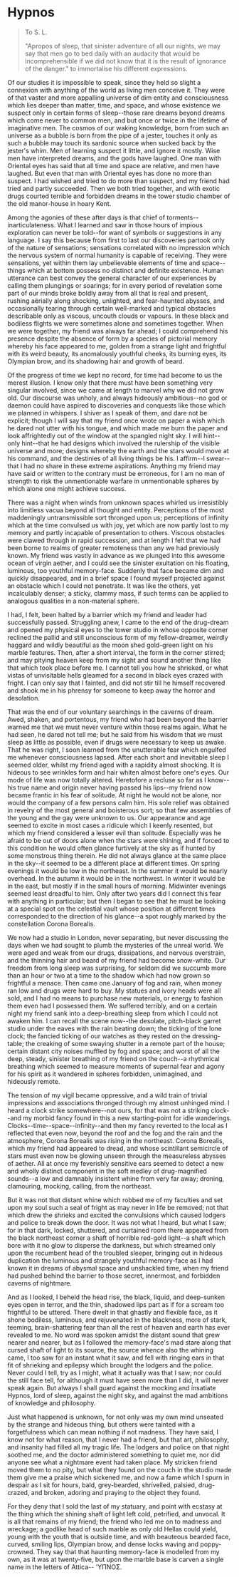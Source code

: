 # Hypnos

> To S. L.
>
> "Apropos of sleep, that sinister adventure of all our nights, we may say that
> men go to bed daily with an audacity that would be incomprehensible if we did not know that
> it is the result of ignorance of the danger."
> to immortalise his different expressions.

Of our studies it is impossible to speak, since they held so slight a connexion
with anything of the world as living men conceive it. They were of that vaster and more appalling
universe of dim entity and consciousness which lies deeper than matter, time, and space, and
whose existence we suspect only in certain forms of sleep--those rare dreams beyond dreams
which come never to common men, and but once or twice in the lifetime of imaginative men. The
cosmos of our waking knowledge, born from such an universe as a bubble is born from the pipe
of a jester, touches it only as such a bubble may touch its sardonic source when sucked back
by the jester's whim. Men of learning suspect it little, and ignore it mostly. Wise men
have interpreted dreams, and the gods have laughed. One man with Oriental eyes has said that
all time and space are relative, and men have laughed. But even that man with Oriental eyes
has done no more than suspect. I had wished and tried to do more than suspect, and my friend
had tried and partly succeeded. Then we both tried together, and with exotic drugs courted terrible
and forbidden dreams in the tower studio chamber of the old manor-house in hoary Kent.

Among the agonies of these after days is that chief of torments--inarticulateness.
What I learned and saw in those hours of impious exploration can never be told--for want
of symbols or suggestions in any language. I say this because from first to last our discoveries
partook only of the nature of sensations; sensations correlated with no impression which
the nervous system of normal humanity is capable of receiving. They were sensations, yet within
them lay unbelievable elements of time and space--things which at bottom possess no distinct
and definite existence. Human utterance can best convey the general character of our experiences
by calling them plungings or soarings; for in every period of revelation some
part of our minds broke boldly away from all that is real and present, rushing aërially
along shocking, unlighted, and fear-haunted abysses, and occasionally tearing through
certain well-marked and typical obstacles describable only as viscous, uncouth clouds or vapours.
In these black and bodiless flights we were sometimes alone and sometimes together. When we
were together, my friend was always far ahead; I could comprehend his presence despite the absence
of form by a species of pictorial memory whereby his face appeared to me, golden from a strange
light and frightful with its weird beauty, its anomalously youthful cheeks, its burning eyes,
its Olympian brow, and its shadowing hair and growth of beard.

Of the progress of time we kept no record, for time had become to us the merest
illusion. I know only that there must have been something very singular involved, since we came
at length to marvel why we did not grow old. Our discourse was unholy, and always hideously
ambitious--no god or daemon could have aspired to discoveries and conquests like those
which we planned in whispers. I shiver as I speak of them, and dare not be explicit; though
I will say that my friend once wrote on paper a wish which he dared not utter with his tongue,
and which made me burn the paper and look affrightedly out of the window at the spangled night
sky. I will hint--only hint--that he had designs which involved the rulership of the
visible universe and more; designs whereby the earth and the stars would move at his command,
and the destinies of all living things be his. I affirm--I swear--that I had no share
in these extreme aspirations. Anything my friend may have said or written to the contrary must
be erroneous, for I am no man of strength to risk the unmentionable warfare in unmentionable
spheres by which alone one might achieve success.

There was a night when winds from unknown spaces whirled us irresistibly into
limitless vacua beyond all thought and entity. Perceptions of the most maddeningly untransmissible
sort thronged upon us; perceptions of infinity which at the time convulsed us with joy, yet
which are now partly lost to my memory and partly incapable of presentation to others. Viscous
obstacles were clawed through in rapid succession, and at length I felt that we had been borne
to realms of greater remoteness than any we had previously known. My friend was vastly in advance
as we plunged into this awesome ocean of virgin aether, and I could see the sinister exultation
on his floating, luminous, too youthful memory-face. Suddenly that face became dim and quickly
disappeared, and in a brief space I found myself projected against an obstacle which I could
not penetrate. It was like the others, yet incalculably denser; a sticky, clammy mass, if such
terms can be applied to analogous qualities in a non-material sphere.

I had, I felt, been halted by a barrier which my friend and leader had successfully
passed. Struggling anew, I came to the end of the drug-dream and opened my physical eyes to
the tower studio in whose opposite corner reclined the pallid and still unconscious form of
my fellow-dreamer, weirdly haggard and wildly beautiful as the moon shed gold-green light on
his marble features. Then, after a short interval, the form in the corner stirred; and may pitying
heaven keep from my sight and sound another thing like that which took place before me. I cannot
tell you how he shrieked, or what vistas of unvisitable hells gleamed for a second in black
eyes crazed with fright. I can only say that I fainted, and did not stir till he himself recovered
and shook me in his phrensy for someone to keep away the horror and desolation.

That was the end of our voluntary searchings in the caverns of dream. Awed,
shaken, and portentous, my friend who had been beyond the barrier warned me that we must never
venture within those realms again. What he had seen, he dared not tell me; but he said from
his wisdom that we must sleep as little as possible, even if drugs were necessary to keep us
awake. That he was right, I soon learned from the unutterable fear which engulfed me whenever
consciousness lapsed. After each short and inevitable sleep I seemed older, whilst my friend
aged with a rapidity almost shocking. It is hideous to see wrinkles form and hair whiten almost
before one's eyes. Our mode of life was now totally altered. Heretofore a recluse so far
as I know--his true name and origin never having passed his lips--my friend now became
frantic in his fear of solitude. At night he would not be alone, nor would the company of a
few persons calm him. His sole relief was obtained in revelry of the most general and boisterous
sort; so that few assemblies of the young and the gay were unknown to us. Our appearance and
age seemed to excite in most cases a ridicule which I keenly resented, but which my friend considered
a lesser evil than solitude. Especially was he afraid to be out of doors alone when the stars
were shining, and if forced to this condition he would often glance furtively at the sky as
if hunted by some monstrous thing therein. He did not always glance at the same place in the
sky--it seemed to be a different place at different times. On spring evenings it would
be low in the northeast. In the summer it would be nearly overhead. In the autumn it would be
in the northwest. In winter it would be in the east, but mostly if in the small hours of morning.
Midwinter evenings seemed least dreadful to him. Only after two years did I connect this fear
with anything in particular; but then I began to see that he must be looking at a special spot
on the celestial vault whose position at different times corresponded to the direction of his
glance--a spot roughly marked by the constellation Corona Borealis.

We now had a studio in London, never separating, but never discussing the days
when we had sought to plumb the mysteries of the unreal world. We were aged and weak from our
drugs, dissipations, and nervous overstrain, and the thinning hair and beard of my friend had
become snow-white. Our freedom from long sleep was surprising, for seldom did we succumb more
than an hour or two at a time to the shadow which had now grown so frightful a menace. Then
came one January of fog and rain, when money ran low and drugs were hard to buy. My statues
and ivory heads were all sold, and I had no means to purchase new materials, or energy to fashion
them even had I possessed them. We suffered terribly, and on a certain night my friend sank
into a deep-breathing sleep from which I could not awaken him. I can recall the scene now--the
desolate, pitch-black garret studio under the eaves with the rain beating down; the ticking
of the lone clock; the fancied ticking of our watches as they rested on the dressing-table;
the creaking of some swaying shutter in a remote part of the house; certain distant city noises
muffled by fog and space; and worst of all the deep, steady, sinister breathing of my friend
on the couch--a rhythmical breathing which seemed to measure moments of supernal fear and
agony for his spirit as it wandered in spheres forbidden, unimagined, and hideously remote.

The tension of my vigil became oppressive, and a wild train of trivial impressions
and associations thronged through my almost unhinged mind. I heard a clock strike somewhere--not
ours, for that was not a striking clock--and my morbid fancy found in this a new starting-point
for idle wanderings. Clocks--time--space--infinity--and then my fancy reverted
to the local as I reflected that even now, beyond the roof and the fog and the rain and the
atmosphere, Corona Borealis was rising in the northeast. Corona Borealis, which my friend had
appeared to dread, and whose scintillant semicircle of stars must even now be glowing unseen
through the measureless abysses of aether. All at once my feverishly sensitive ears seemed to
detect a new and wholly distinct component in the soft medley of drug-magnified sounds--a
low and damnably insistent whine from very far away; droning, clamouring, mocking, calling,
from the northeast.

But it was not that distant whine which robbed me of my faculties and set upon
my soul such a seal of fright as may never in life be removed; not that which drew the shrieks
and excited the convulsions which caused lodgers and police to break down the door. It was not
what I heard, but what I saw; for in that dark, locked, shuttered, and curtained
room there appeared from the black northeast corner a shaft of horrible red-gold light--a
shaft which bore with it no glow to disperse the darkness, but which streamed only upon the
recumbent head of the troubled sleeper, bringing out in hideous duplication the luminous and
strangely youthful memory-face as I had known it in dreams of abysmal space and unshackled time,
when my friend had pushed behind the barrier to those secret, innermost, and forbidden caverns
of nightmare.

And as I looked, I beheld the head rise, the black, liquid, and deep-sunken
eyes open in terror, and the thin, shadowed lips part as if for a scream too frightful to be
uttered. There dwelt in that ghastly and flexible face, as it shone bodiless, luminous, and
rejuvenated in the blackness, more of stark, teeming, brain-shattering fear than all the rest
of heaven and earth has ever revealed to me. No word was spoken amidst the distant sound that
grew nearer and nearer, but as I followed the memory-face's mad stare along that cursed
shaft of light to its source, the source whence also the whining came, I too saw for an instant
what it saw, and fell with ringing ears in that fit of shrieking and epilepsy which brought
the lodgers and the police. Never could I tell, try as I might, what it actually was that I
saw; nor could the still face tell, for although it must have seen more than I did, it will
never speak again. But always I shall guard against the mocking and insatiate Hypnos, lord of
sleep, against the night sky, and against the mad ambitions of knowledge and philosophy.

Just what happened is unknown, for not only was my own mind unseated by the
strange and hideous thing, but others were tainted with a forgetfulness which can mean nothing
if not madness. They have said, I know not for what reason, that I never had a friend, but that
art, philosophy, and insanity had filled all my tragic life. The lodgers and police on that
night soothed me, and the doctor administered something to quiet me, nor did anyone see what
a nightmare event had taken place. My stricken friend moved them to no pity, but what they found
on the couch in the studio made them give me a praise which sickened me, and now a fame which
I spurn in despair as I sit for hours, bald, grey-bearded, shrivelled, palsied, drug-crazed,
and broken, adoring and praying to the object they found.

For they deny that I sold the last of my statuary, and point with ecstasy at
the thing which the shining shaft of light left cold, petrified, and unvocal. It is all that
remains of my friend; the friend who led me on to madness and wreckage; a godlike head of such
marble as only old Hellas could yield, young with the youth that is outside time, and with beauteous
bearded face, curved, smiling lips, Olympian brow, and dense locks waving and poppy-crowned.
They say that that haunting memory-face is modelled from my own, as it was at twenty-five, but
upon the marble base is carven a single name in the letters of Attica-- '&Upsilon;&Pi;&Nu;&Omicron;&Sigma;.  

